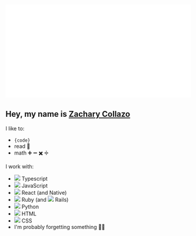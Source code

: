 <p align="center"><img src="./hello.svg" alt="Hello World" /></p>

## Hey, my name is [Zachary Collazo](https://github.com/ztcollazo)

I like to:
- `{code}`
- read :book:
- math :heavy_plus_sign: :heavy_minus_sign: :heavy_multiplication_x: :heavy_division_sign:

I work with:
- <img src="https://cdn.jsdelivr.net/gh/devicons/devicon/icons/typescript/typescript-original.svg" width="16" /> Typescript
- <img src="https://cdn.jsdelivr.net/gh/devicons/devicon/icons/javascript/javascript-original.svg" width="16" /> JavaScript
- <img src="https://cdn.jsdelivr.net/gh/devicons/devicon/icons/react/react-original.svg" width="16" /> React (and Native)
- <img src="https://cdn.jsdelivr.net/gh/devicons/devicon/icons/ruby/ruby-original.svg" width="16" /> Ruby (and <img src="https://cdn.jsdelivr.net/gh/devicons/devicon/icons/rails/rails-plain.svg" width="16" /> Rails)
- <img src="https://cdn.jsdelivr.net/gh/devicons/devicon/icons/python/python-original.svg" width="16" /> Python
- <img src="https://cdn.jsdelivr.net/gh/devicons/devicon/icons/html5/html5-original.svg" width="16" /> HTML
- <img src="https://cdn.jsdelivr.net/gh/devicons/devicon/icons/css3/css3-original.svg" width="16" /> CSS
- I'm probably forgetting something 🤷‍♂️
